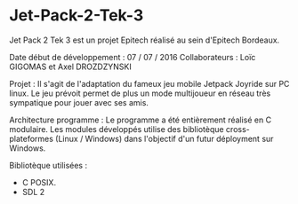 # Jet-Pack-2-Tek-3
Jet Pack 2 Tek 3 est un projet Epitech réalisé au sein d'Epitech Bordeaux.

Date début de développement : 07 / 07 / 2016
Collaborateurs : Loïc GIGOMAS et Axel DROZDZYNSKI

Projet :
Il s'agit de l'adaptation du fameux jeu mobile Jetpack Joyride sur PC linux.
Le jeu prévoit permet de plus un mode multijoueur en réseau très sympatique pour jouer avec ses amis.
       
Architecture programme :
Le programme a été entièrement réalisé en C modulaire.
Les modules développés utilise des bibliotèque cross-plateformes (Linux / Windows) dans l'objectif
d'un futur déployment sur Windows.

Bibliotèque utilisées :
  - C POSIX.
  - SDL 2
